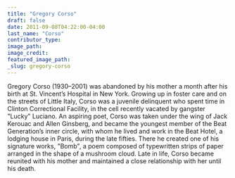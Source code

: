 ```yaml
---
title: "Gregory Corso"
draft: false
date: 2011-09-08T04:22:00-04:00
last_name: "Corso"
contributor_type:
image_path:
image_credit:
featured_image_path:
_slug: gregory-corso
---
```


Gregory Corso (1930–2001) was abandoned by his mother a month after his birth at St. Vincent’s Hospital in New York. Growing up in foster care and on the streets of Little Italy, Corso was a juvenile delinquent who spent time in Clinton Correctional Facility, in the cell recently vacated by gangster "Lucky" Luciano. An aspiring poet, Corso was taken under the wing of Jack Kerouac and Allen Ginsberg, and became the youngest member of the Beat Generation’s inner circle, with whom he lived and work in the Beat Hotel, a lodging house in Paris, during the late fifties. There he created one of his signature works, "Bomb", a poem composed of typewritten strips of paper arranged in the shape of a mushroom cloud. Late in life, Corso became reunited with his mother and maintained a close relationship with her until his death.

